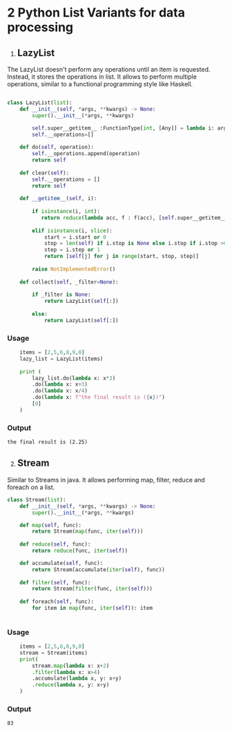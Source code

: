 # 2 Python List Variants for data processing

1. ## LazyList

 The LazyList doesn't perform any operations until an item is requested. Instead, it stores the operations in list. It allows to perform multiple operations, similar to a functional programming style like Haskell.

```python

class LazyList(list):
    def __init__(self, *args, **kwargs) -> None:
        super().__init__(*args, **kwargs)

        self.super__getitem__ :FunctionType[int, [Any]] = lambda i: args[0][i]
        self.__operations=[]
    
    def do(self, operation):
        self.__operations.append(operation)
        return self
    
    def clear(self):
        self.__operations = []
        return self
    
    def __getitem__(self, i):
       
        if isinstance(i, int):
           return reduce(lambda acc, f : f(acc), [self.super__getitem__(i) ]+self.__operations) 
       
        elif isinstance(i, slice):
            start = i.start or 0
            stop = len(self) if i.stop is None else i.stop if i.stop >0 else len(self)+i.stop
            step = i.step or 1
            return [self[j] for j in range(start, stop, step)]
        
        raise NotImplementedError()
            
    def collect(self, _filter=None):
        
        if _filter is None:
            return LazyList(self[:])
        
        else:
            return LazyList(self[:])
```
### Usage 

```python
    items = [2,5,6,8,9,0]
    lazy_list = LazyList(items)     
    
    print (
        lazy_list.do(lambda x: x*3)
        .do(lambda x: x+3)
        .do(lambda x: x/4)
        .do(lambda x: f"the final result is ({x})")
        [0]
    )

```

### Output 

```
the final result is (2.25)
```




2. ## Stream

 Similar to Streams in java. It allows performing map, filter, reduce and foreach on a list.

```python 
class Stream(list):
    def __init__(self, *args, **kwargs) -> None:
        super().__init__(*args, **kwargs)

    def map(self, func):
        return Stream(map(func, iter(self)))
    
    def reduce(self, func):
        return reduce(func, iter(self))

    def accumulate(self, func):
        return Stream(accumulate(iter(self), func))
        
    def filter(self, func):
        return Stream(filter(func, iter(self))) 
    
    def foreach(self, func):
        for item in map(func, iter(self)): item
    
```

### Usage

```python 
    items = [2,5,6,8,9,0]
    stream = Stream(items)
    print(
        stream.map(lambda x: x+2)
        .filter(lambda x: x>4)
        .accumulate(lambda x, y: x+y)
        .reduce(lambda x, y: x+y)
    )
```

### Output

```
83
```